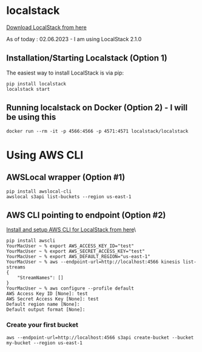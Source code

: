 # localstack


[Download LocalStack from here]([https://link-url-here.org](https://github.com/localstack/localstack))

As of today : 02.06.2023 - I am using LocalStack 2.1.0

## Installation/Starting Localstack (Option 1)
The easiest way to install LocalStack is via pip:

```pip install localstack```\
```localstack start```

## Running localstack on Docker (Option 2) - I will be using this
```docker run --rm -it -p 4566:4566 -p 4571:4571 localstack/localstack```

# Using AWS CLI
## AWSLocal wrapper (Option #1)
```pip install awslocal-cli```\
```awslocal s3api list-buckets --region us-east-1```

## AWS CLI pointing to endpoint (Option #2)
[Install and setup AWS CLI for LocalStack from here](https://docs.localstack.cloud/user-guide/integrations/aws-cli/)\

```
pip install awscli
YourMacUser ~ % export AWS_ACCESS_KEY_ID="test"
YourMacUser ~ % export AWS_SECRET_ACCESS_KEY="test"
YourMacUser ~ % export AWS_DEFAULT_REGION="us-east-1"
YourMacUser ~ % aws --endpoint-url=http://localhost:4566 kinesis list-streams
{
    "StreamNames": []
}
YourMacUser ~ % aws configure --profile default
AWS Access Key ID [None]: test
AWS Secret Access Key [None]: test
Default region name [None]: 
Default output format [None]: 

```

### Create your first bucket
```aws --endpoint-url=http://localhost:4566 s3api create-bucket --bucket my-bucket --region us-east-1```
